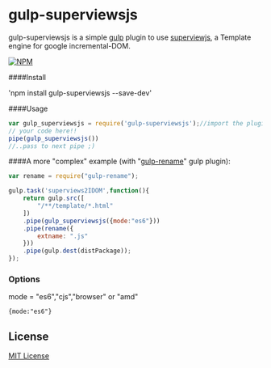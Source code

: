 # gulp-superviewsjs
gulp-superviewsjs is a simple [gulp](https://github.com/wearefractal/gulp) plugin to use <a href="https://github.com/davidjamesstone/superviews.js">superviewjs</a>, a Template engine for google incremental-DOM.

[![NPM](https://nodei.co/npm/gulp-superviewsjs.png?downloads=true&downloadRank=true&stars=true)](https://nodei.co/npm/gulp-superviewsjs/)

####Install

'npm install gulp-superviewsjs --save-dev'

####Usage

```js
var gulp_superviewsjs = require('gulp-superviewsjs');//import the plugin
// your code here!!
pipe(gulp_superviewsjs())
//..pass to next pipe ;)
```

####A more "complex" example (with "<a href="https://www.npmjs.com/package/gulp-rename">gulp-rename</a>" gulp plugin):

```js
var rename = require("gulp-rename");

gulp.task('superviews2IDOM',function(){
    return gulp.src([
        "/**/template/*.html"
    ])
    .pipe(gulp_superviewsjs({mode:"es6"}))
    .pipe(rename({
        extname: ".js"
    }))
    .pipe(gulp.dest(distPackage));
});
```

### Options
mode = "es6","cjs","browser" or "amd"
```
{mode:"es6"}
```

## License

[MIT License](http://en.wikipedia.org/wiki/MIT_License)
